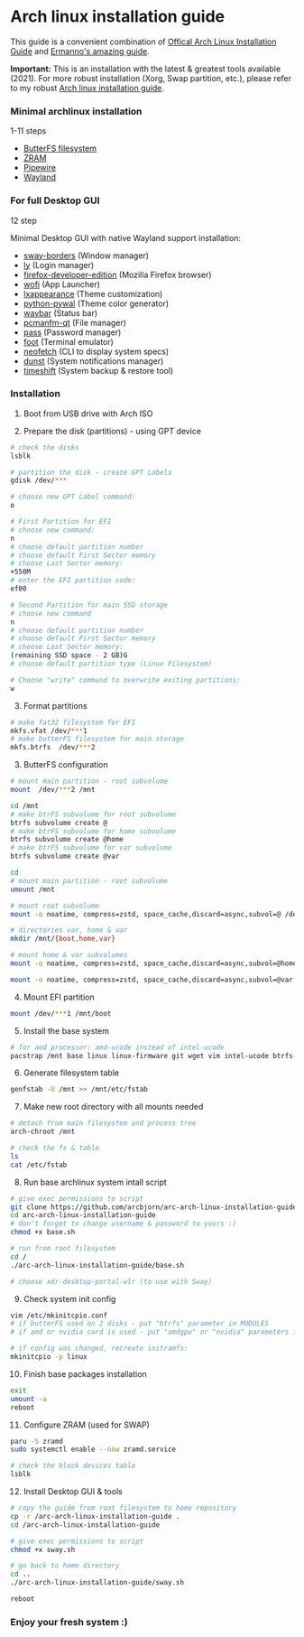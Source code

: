 # Arch linux installation guide

This guide is a convenient combination of [Offical Arch Linux Installation Guide](https://wiki.archlinux.org/title/Installation_guide) and [Ermanno's amazing guide](https://gitlab.com/eflinux/arch-basic).

**Important:** This is an installation with the latest & greatest tools available (2021). For more robust installation (Xorg, Swap partition, etc.), please refer to my robust [Arch linux installation guide](https://github.com/arcbjorn/arc-robust-arch-linux-installation-guide).

### Minimal archlinux installation

1-11 steps

- [ButterFS filesystem](https://btrfs.wiki.kernel.org/index.php/Main_Page)
- [ZRAM](https://en.wikipedia.org/wiki/Zram)
- [Pipewire](https://pipewire.org/)
- [Wayland](https://wayland.freedesktop.org/)

### For full Desktop GUI

12 step

Minimal Desktop GUI with native Wayland support installation:

- [sway-borders](https://github.com/fluix-dev/sway-borders) (Window manager)
- [ly](https://github.com/nullgemm/ly) (Login manager)
- [firefox-developer-edition](https://www.mozilla.org/en-US/firefox/developer/) (Mozilla Firefox browser)
- [wofi](https://hg.sr.ht/~scoopta/wofi) (App Launcher)
- [lxappearance](https://archlinux.org/packages/community/x86_64/lxappearance/) (Theme customization)
- [python-pywal](https://github.com/dylanaraps/pywal) (Theme color generator)
- [waybar](https://github.com/Alexays/Waybar) (Status bar)
- [pcmanfm-qt](https://github.com/lxqt/pcmanfm-qt) (File manager)
- [pass](https://www.passwordstore.org/) (Password manager)
- [foot](https://codeberg.org/dnkl/foot) (Terminal emulator)
- [neofetch](https://github.com/dylanaraps/neofetch) (CLI to display system specs)
- [dunst](https://github.com/dunst-project/dunst) (System notifications manager)
- [timeshift](https://github.com/teejee2008/timeshift) (System backup & restore tool)

### Installation

1. Boot from USB drive with Arch ISO

2. Prepare the disk (partitions) - using GPT device

```bash
# check the disks
lsblk

# partition the disk - create GPT Labels
gdisk /dev/***

# choose new GPT Label command:
o

# First Partition for EFI
# choose new command:
n
# choose default partition number
# choose default First Sector memory
# choose Last Sector memory:
+550M
# enter the EFI partition code:
ef00

# Second Partition for main SSD storage
# choose new command
n
# choose default partition number
# choose default First Sector memory
# choose Last Sector memory:
(remaining SSD space - 2 GB)G
# choose default partition type (Linux Filesystem)

# Choose "write" command to overwrite exiting partitions:
w
```

3. Format partitions

```bash
# make fat32 filesystem for EFI
mkfs.vfat /dev/***1
# make butterFS filesystem for main storage
mkfs.btrfs  /dev/***2
```

3. ButterFS configuration

```bash
# mount main partition - root subvolume
mount  /dev/***2 /mnt

cd /mnt
# make btrFS subvolume for root subvolume
btrfs subvolume create @
# make btrFS subvolume for home subvolume
btrfs subvolume create @home
# make btrFS subvolume for var subvolume
btrfs subvolume create @var

cd
# mount main partition - root subvolume
umount /mnt

# mount root subvolume
mount -o noatime, compress=zstd, space_cache,discard=async,subvol=@ /dev/***2 /mnt

# directories var, home & var
mkdir /mnt/{boot,home,var}

# mount home & var subvolumes
mount -o noatime, compress=zstd, space_cache,discard=async,subvol=@home /dev/***2 /mnt/home

mount -o noatime, compress=zstd, space_cache,discard=async,subvol=@var /dev/***2 /mnt/var
```

4. Mount EFI partition

```bash
mount /dev/***1 /mnt/boot
```

5. Install the base system

```bash
# for amd processor: amd-ucode instead of intel-ucode
pacstrap /mnt base linux linux-firmware git wget vim intel-ucode btrfs-progs
```

6. Generate filesystem table

```bash
genfstab -U /mnt >> /mnt/etc/fstab
```

7. Make new root directory with all mounts needed

```bash
# detach from main filesystem and process tree
arch-chroot /mnt

# check the fs & table
ls
cat /etc/fstab
```

8. Run base archlinux system intall script

```bash
# give exec permissions to script
git clone https://github.com/arcbjorn/arc-arch-linux-installation-guide
cd arc-arch-linux-installation-guide
# don't forget to change username & password to yours :)
chmod +x base.sh

# run from root filesystem
cd /
./arc-arch-linux-installation-guide/base.sh

# choose xdr-desktop-portal-wlr (to use with Sway)
```

9. Check system init config

```bash
vim /etc/mkinitcpio.conf
# if butterFS used on 2 disks - put "btrfs" parameter in MODULES
# if amd or nvidia card is used - put "amdgpu" or "nvidia" parameters in MODULES accordingly

# if config was changed, recreate initramfs:
mkinitcpio -p linux
```

10. Finish base packages installation

```bash
exit
umount -a
reboot
```

11. Configure ZRAM (used for SWAP)

```bash
paru -S zramd
sudo systemctl enable --now zramd.service

# check the block devices table
lsblk
```

12. Install Desktop GUI & tools

```bash
# copy the guide from root filesystem to home repository
cp -r /arc-arch-linux-installation-guide .
cd /arc-arch-linux-installation-guide

# give exec permissions to script
chmod +x sway.sh

# go back to home directory
cd ..
./arc-arch-linux-installation-guide/sway.sh

reboot
```

### Enjoy your fresh system :)
